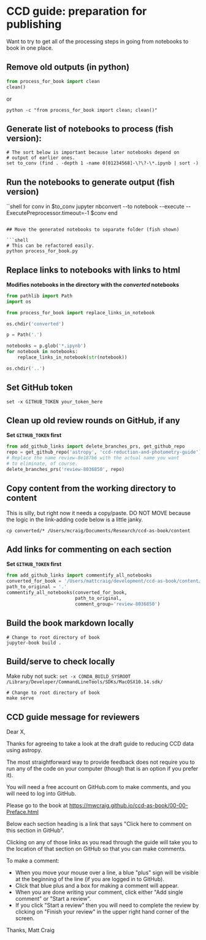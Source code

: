 # CCD guide: preparation for publishing

Want to try to get all of the processing steps in going from notebooks to book in one place.

## Remove old outputs (in python)

```python
from process_for_book import clean
clean()
```

or

```shell
python -c "from process_for_book import clean; clean()"
```

## Generate list of notebooks to process (fish version):

```shell
# The sort below is important because later notebooks depend on
# output of earlier ones.
set to_conv (find . -depth 1 -name 0[01234568]-\?\?-\*.ipynb | sort -)
```

## Run the notebooks to generate output (fish version)

``shell
for conv in $to_conv
    jupyter nbconvert --to notebook --execute --ExecutePreprocessor.timeout=-1 $conv
end
```

## Move the generated notebooks to separate folder (fish shown)

```shell
# This can be refactored easily.
python process_for_book.py
```

## Replace links to notebooks with links to html

**Modifies notebooks in the directory with the *converted* notebooks**

```python
from pathlib import Path
import os

from process_for_book import replace_links_in_notebook

os.chdir('converted')

p = Path('.')

notebooks = p.glob('*.ipynb')
for notebook in notebooks:
    replace_links_in_notebook(str(notebook))

os.chdir('..')
```

## Set GitHub token


```shell
set -x GITHUB_TOKEN your_token_here
```

## Clean up old review rounds on GitHub, if any

**Set `GITHUB_TOKEN` first**

```python
from add_github_links import delete_branches_prs, get_github_repo
repo = get_github_repo('astropy', 'ccd-reduction-and-photometry-guide')
# Replace the name review-8e187b6 with the actual name you want
# to eliminate, of course.
delete_branches_prs('review-8036850', repo)
```


## Copy content from the working directory to content

This is silly, but right now it needs a copy/paste. DO NOT MOVE because
the logic in the link-adding code below is a little janky.

```shell
cp converted/* /Users/mcraig/Documents/Research/ccd-as-book/content
```

## Add links for commenting on each section

**Set `GITHUB_TOKEN` first**

```python
from add_github_links import commentify_all_notebooks
converted_for_book = '/Users/mattcraig/development/ccd-as-book/content/'
path_to_original = '.'
commentify_all_notebooks(converted_for_book,
                         path_to_original,
                         comment_group='review-8036850')
```

## Build the book markdown locally

```shell
# Change to root directory of book
jupyter-book build .
```

## Build/serve to check locally

Make ruby not suck: `set -x CONDA_BUILD_SYSROOT /Library/Developer/CommandLineTools/SDKs/MacOSX10.14.sdk/`

```shell
# Change to root directory of book
make serve
```

## CCD guide message for reviewers

Dear X,

Thanks for agreeing to take a look at the draft guide to reducing CCD data using astropy.

The most straightforward way to provide feedback does not require you to run any of the code on your computer (though that is an option if you prefer it).

You will need a free account on GitHub.com to make comments, and you will need to log into GitHub.

Please go to the book at https://mwcraig.github.io/ccd-as-book/00-00-Preface.html

Below each section heading is a link that says "Click here to comment on this section in GitHub".

Clicking on any of those links as you read through the guide will take you to the location of that section on GitHub so that you can make comments.

To make a comment:

+ When you move your mouse over a line, a blue "plus" sign will be visible at the beginning of the line (if you are logged in to GitHub).
+ Click that blue plus and a box for making a comment will appear.
+ When you are done writing your comment, click either "Add single comment" or "Start a review".
+ If you click "Start a review" then you will need to complete the review by clicking on "Finish your review" in the upper right hand corner of the screen.

Thanks,
Matt Craig
